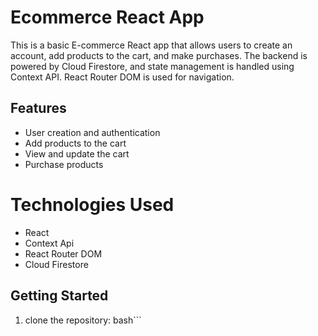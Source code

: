 # Ecommerce React App

This is a basic E-commerce React app that allows users to create an account, add products to the cart, and make purchases. The backend is powered by Cloud Firestore, and state management is handled using Context API. React Router DOM is used for navigation.

## Features

- User creation and authentication
- Add products to the cart
- View and update the cart
- Purchase products

# Technologies Used

- React
- Context Api
- React Router DOM
- Cloud Firestore

## Getting Started

1. clone the repository:
bash```

```

